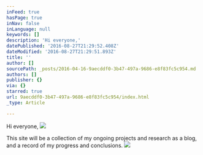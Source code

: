 ```yaml
---
inFeed: true
hasPage: true
inNav: false
inLanguage: null
keywords: []
description: 'Hi everyone,'
datePublished: '2016-08-27T21:29:52.408Z'
dateModified: '2016-08-27T21:29:51.893Z'
title: ''
author: []
sourcePath: _posts/2016-04-16-9aecddf0-3b47-497a-9686-e8f83fc5c954.md
authors: []
publisher: {}
via: {}
starred: true
url: 9aecddf0-3b47-497a-9686-e8f83fc5c954/index.html
_type: Article

---
```

Hi everyone,
![](https://the-grid-user-content.s3-us-west-2.amazonaws.com/7cdec082-d4c3-491f-b78e-92b79438fafb.jpg)

This site will be a collection of my ongoing projects and research as a blog, and a record of my progress and conclusions.
![](https://the-grid-user-content.s3-us-west-2.amazonaws.com/ea9db7da-35a9-4343-b8d1-dbd44b92f338.jpg)